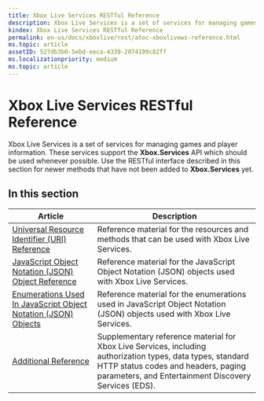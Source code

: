 ```yaml
---
title: Xbox Live Services RESTful Reference
description: Xbox Live Services is a set of services for managing games and player information.
kindex: Xbox Live Services RESTful Reference
permalink: en-us/docs/xboxlive/rest/atoc-xboxlivews-reference.html
ms.topic: article
assetID: 527db3b0-5ebd-eeca-4330-2074199c82ff
ms.localizationpriority: medium
ms.topic: article
---
```


# Xbox Live Services RESTful Reference

Xbox Live Services is a set of services for managing games and player information. These services support the **Xbox.Services** API which should be used whenever possible. Use the RESTful interface described in this section for newer methods that have not been added to **Xbox.Services** yet.


<a id="ID4E5"></a>

## In this section

| Article | Description |
|---------|-------------|
| [Universal Resource Identifier (URI) Reference](uri/atoc-xboxlivews-reference-uris.md) | Reference material for the resources and methods that can be used with Xbox Live Services. |
| [JavaScript Object Notation (JSON) Object Reference](json/atoc-xboxlivews-reference-json.md) | Reference material for the JavaScript Object Notation (JSON) objects used with Xbox Live Services. |
| [Enumerations Used In JavaScript Object Notation (JSON) Objects](enums/atoc-xboxlivews-reference-enums.md) | Reference material for the enumerations used in JavaScript Object Notation (JSON) objects used with Xbox Live Services. |
| [Additional Reference](additional/atoc-xboxlivews-reference-additional.md) | Supplementary reference material for Xbox Live Services, including authorization types, data types, standard HTTP status codes and headers, paging parameters, and Entertainment Discovery Services (EDS). |
